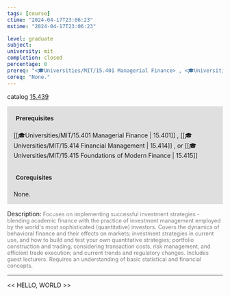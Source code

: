 ```yaml
---
tags: [course]
ctime: "2024-04-17T23:06:23"
mstime: "2024-04-17T23:06:23"

level: graduate
subject: 
university: mit
completion: closed
percentage: 0
prereq: "<🎓Universities/MIT/15.401 Managerial Finance> , <🎓Universities/MIT/15.414 Financial Management> , or <🎓Universities/MIT/15.415 Foundations of Modern Finance>"
coreq: "None."
---
```


catalog [15.439](http://student.mit.edu/catalog/m15b.html#15.439)

<span style="display: block; padding: 15px; background-color: rgb(100, 100, 100, 0.2);"><font id="m_prereq1158_0" style="display: block; font-family: Arial, sans-serif; font-weight: bold; padding: 5px">Prerequisites</font><br><span id="prereq1158_0">[[🎓Universities/MIT/15.401 Managerial Finance | 15.401]] , [[🎓Universities/MIT/15.414 Financial Management | 15.414]] , or [[🎓Universities/MIT/15.415 Foundations of Modern Finance | 15.415]]</span></span>
<span style="display: block; padding: 15px; background-color: rgb(100, 100, 100, 0.2);"><font id="m_coreq1158_0" style="display: block; font-family: Arial, sans-serif; font-weight: bold; padding: 5px">Corequisites</font><br><span id="coreq1158_0">None.</span></span>

<font style="">Description:</font>
<font style="color: grey; font-size: 0.8rem;">Focuses on implementing successful investment strategies - blending academic finance with the practice of investment management employed by the world's most sophisticated (quantitative) investors. Covers the dynamics of behavioral finance and their effects on markets; investment strategies in current use, and how to build and test your own quantitative strategies; portfolio construction and trading, considering transaction costs, risk management, and efficient trade execution; and current trends and regulatory changes. Includes guest lecturers. Requires an understanding of basic statistical and financial concepts.</font>



---

<< HELLO, WORLD >>
